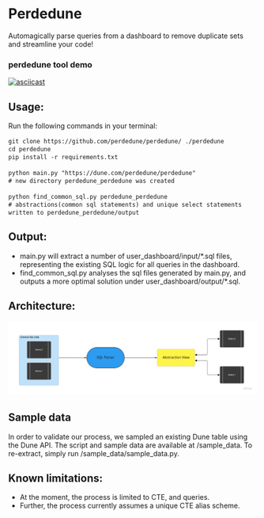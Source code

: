 # Perdedune
Automagically parse queries from a dashboard to remove duplicate sets and streamline your code!

### perdedune tool demo
[![asciicast](https://asciinema.org/a/uOOS9DwAKtDTud4QmJyCpfD84.svg)](https://asciinema.org/a/uOOS9DwAKtDTud4QmJyCpfD84)

## Usage:
Run the following commands in your terminal:
```
git clone https://github.com/perdedune/perdedune/ ./perdedune
cd perdedune
pip install -r requirements.txt

python main.py "https://dune.com/perdedune/perdedune"
# new directory perdedune_perdedune was created

python find_common_sql.py perdedune_perdedune
# abstractions(common sql statements) and unique select statements written to perdedune_perdedune/output
```

## Output:
* main.py will extract a number of user_dashboard/input/*.sql files, representing the existing SQL logic for all queries in the dashboard.
* find_common_sql.py analyses the sql files generated by main.py, and outputs a more optimal solution under user_dashboard/output/*.sql. 

## Architecture:

<img src=diagram.jpg>

## Sample data
In order to validate our process, we sampled an existing Dune table using the Dune API.
The script and sample data are available at /sample_data.
To re-extract, simply run /sample_data/sample_data.py.

## Known limitations:
* At the moment, the process is limited to CTE, and  queries.
* Further, the process currently assumes a unique CTE alias scheme.
